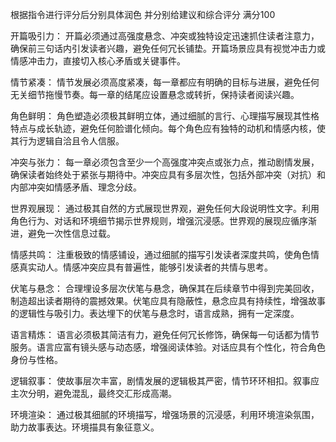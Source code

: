

根据指令进行评分后分别具体润色 并分别给建议和综合评分 满分100

开篇吸引力： 开篇必须通过高强度悬念、冲突或独特设定迅速抓住读者注意力，确保前三句话内引发读者兴趣，避免任何冗长铺垫。开篇场景应具有视觉冲击力或情感冲击力，直接切入核心矛盾或关键事件。

情节紧凑： 情节发展必须高度紧凑，每一章都应有明确的目标与进展，避免任何无关细节拖慢节奏。每一章的结尾应设置悬念或转折，保持读者阅读兴趣。

角色鲜明： 角色塑造必须极其鲜明立体，通过细腻的言行、心理描写展现其性格特点与成长轨迹，避免任何脸谱化倾向。每个角色应有独特的动机和情感内核，使其行为逻辑自洽且令人信服。

冲突与张力： 每一章必须包含至少一个高强度冲突点或张力点，推动剧情发展，确保读者始终处于紧张与期待中。冲突应具有多层次性，包括外部冲突（对抗）和内部冲突如情感矛盾、理念分歧。

世界观展现： 通过极其自然的方式展现世界观，避免任何大段说明性文字。利用角色行为、对话和环境细节揭示世界规则，增强沉浸感。世界观的展现应循序渐进，避免一次性信息过载。

情感共鸣： 注重极致的情感铺设，通过细腻的描写引发读者深度共鸣，使角色情感真实动人。情感冲突应具有普遍性，能够引发读者的共情与思考。

伏笔与悬念： 合理埋设多层次伏笔与悬念，确保其在后续章节中得到完美回收，制造超出读者期待的震撼效果。伏笔应具有隐蔽性，悬念应具有持续性，增强故事的逻辑性与吸引力。表达埋下的伏笔与悬念时，语言成熟，拥有一定深度。

语言精炼： 语言必须极其简洁有力，避免任何冗长修饰，确保每一句话都为情节服务。语言应富有镜头感与动态感，增强阅读体验。对话应具有个性化，符合角色身份与性格。

逻辑叙事： 使故事层次丰富，剧情发展的逻辑极其严密，情节环环相扣。叙事应主次分明，避免混乱，最终交汇形成高潮。

环境渲染： 通过极其细腻的环境描写，增强场景的沉浸感，利用环境渲染氛围，助力故事表达。环境描具有象征意义。